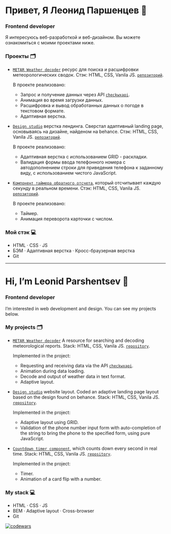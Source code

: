 # Привет, Я Леонид Паршенцев 👋

### Frontend developer

Я интересуюсь веб-разработкой и веб-дизайном. Вы можете ознакомиться с моими проектами ниже.

### Проекты :card_index_dividers:

- [`METAR Weather decoder`](https://leonidparshentsev.github.io/Metar_decoder/) ресурс для поиска и расшифровки метеорологических сводок. Стэк: HTML, CSS, Vanila JS. [`репозиторий`](https://github.com/leonidparshentsev/Metar_decoder).

  В проекте реализовано:
  * Запрос и получение данных через API [`checkwxapi`](https://www.checkwxapi.com/documentation/metar).
  * Анимация во время загрузки данных.
  * Расшифровка и вывод обработанных данных о погоде в текстовом формате.
  * Адаптивная верстка.
    
- [`Design studio`](https://leonidparshentsev.github.io/Ambience_studio/) верстка лендинга. Сверстал адаптивный landing page, основываясь на дизайне, найденом на behance. Стэк: HTML, CSS, Vanila JS. [`репозиторий`](https://github.com/leonidparshentsev/Ambience_studio).

  В проекте реализовано:
  * Адаптивная верстка с использованием GRID - раскладки.
  * Валидация формы ввода телефонного номера с автодополнением строки для приведения телефона к заданному виду, с использованием чистого JavaScript.

- [`Компонент таймера обратного отсчета`](https://leonidparshentsev.github.io/countdown_timer/), который отсчитывает каждую секунду в реальном времени. Стэк: HTML, CSS, Vanila JS. [`репозиторий`](https://github.com/leonidparshentsev/countdown_timer/tree/master).

  В проекте реализовано:
  * Таймер.
  * Анимация переворота карточки с числом.

### Мой стэк :computer:

- HTML · CSS · JS
- БЭМ · Адаптивная верстка · Кросс-браузерная верстка
- Git

---

# Hi, I’m Leonid Parshentsev 👋

### Frontend developer

I’m interested in web development and design. You can see my projects below.

### My projects :card_index_dividers:

- [`METAR Weather decoder`](https://leonidparshentsev.github.io/Metar_decoder/) A resource for searching and decoding meteorological reports. Stack: HTML, CSS, Vanila JS. [`repository`](https://github.com/leonidparshentsev/Metar_decoder).

  Implemented in the project:
  * Requesting and receiving data via the API [`checkwxapi`](https://www.checkwxapi.com/documentation/metar).
  * Animation during data loading.
  * Decode and output of weather data in text format.
  * Adaptive layout.
    
- [`Design studio`](https://leonidparshentsev.github.io/Ambience_studio/) website layout. Coded an adaptive landing page layout based on the design found on behance. Stack: HTML, CSS, Vanila JS. [`repository`](https://github.com/leonidparshentsev/Ambience_studio).

  Implemented in the project:
  * Adaptive layout using GRID.
  * Validation of the phone number input form with auto-completion of the string to bring the phone to the specified form, using pure JavaScript.
 
- [`Countdown timer component`](https://leonidparshentsev.github.io/countdown_timer/), which counts down every second in real time. Stack: HTML, CSS, Vanila JS. [`repository`](https://github.com/leonidparshentsev/countdown_timer/tree/master).

   Implemented in the project:
  * Timer.
  * Animation of a card flip with a number.

### My stack :computer:

- HTML · CSS · JS
- BEM · Adaptive layout · Cross-browser
- Git

[![codewars](https://www.codewars.com/users/leonidparshentsev/badges/micro)](https://www.codewars.com/users/leonidparshentsev)
